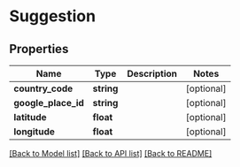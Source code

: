 # Suggestion

## Properties
Name | Type | Description | Notes
------------ | ------------- | ------------- | -------------
**country_code** | **string** |  | [optional] 
**google_place_id** | **string** |  | [optional] 
**latitude** | **float** |  | [optional] 
**longitude** | **float** |  | [optional] 

[[Back to Model list]](../README.md#documentation-for-models) [[Back to API list]](../README.md#documentation-for-api-endpoints) [[Back to README]](../README.md)


